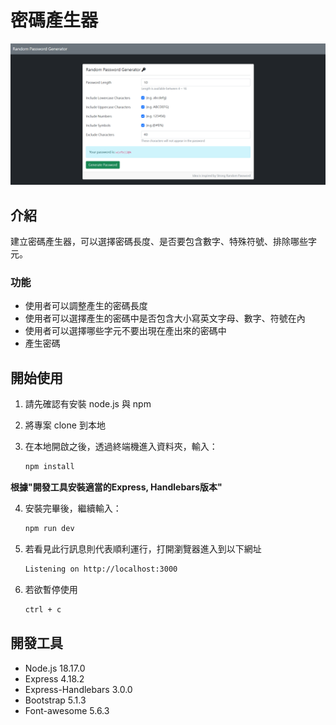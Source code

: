 # 密碼產生器

![Index page about Password Generator](./public/image/index.png)

## 介紹

建立密碼產生器，可以選擇密碼長度、是否要包含數字、特殊符號、排除哪些字元。

### 功能

- 使用者可以調整產生的密碼長度
- 使用者可以選擇產生的密碼中是否包含大小寫英文字母、數字、符號在內
- 使用者可以選擇哪些字元不要出現在產出來的密碼中
- 產生密碼

## 開始使用

1. 請先確認有安裝 node.js 與 npm
2. 將專案 clone 到本地
3. 在本地開啟之後，透過終端機進入資料夾，輸入：

   ```bash
   npm install
   ```
**根據"開發工具安裝適當的Express, Handlebars版本"**

4. 安裝完畢後，繼續輸入：

   ```bash
   npm run dev
   ```

5. 若看見此行訊息則代表順利運行，打開瀏覽器進入到以下網址

   ```bash
   Listening on http://localhost:3000
   ```

6. 若欲暫停使用

   ```bash
   ctrl + c
   ```

## 開發工具

- Node.js 18.17.0 
- Express 4.18.2
- Express-Handlebars 3.0.0
- Bootstrap 5.1.3
- Font-awesome 5.6.3
